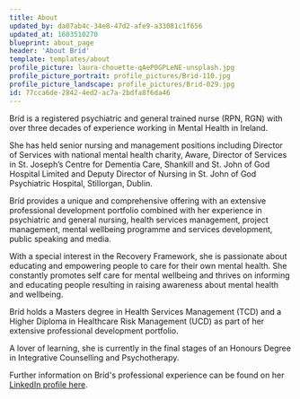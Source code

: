 ```yaml
---
title: About
updated_by: da07ab4c-34e8-47d2-afe9-a33081c1f656
updated_at: 1603510270
blueprint: about_page
header: 'About Bríd'
template: templates/about
profile_picture: laura-chouette-qAeP0GPLeNE-unsplash.jpg
profile_picture_portrait: profile_pictures/Brid-110.jpg
profile_picture_landscape: profile_pictures/Brid-029.jpg
id: 77cca6de-2842-4ed2-ac7a-2bdfa8f6da46
---
```

Bríd is a registered psychiatric and general trained nurse (RPN, RGN) with over three decades of experience working in Mental Health in Ireland.

She has held senior nursing and management positions including Director of Services with national mental health charity, Aware,  Director of Services in St. Joseph’s Centre for Dementia Care, Shankill and St. John of God Hospital Limited and Deputy Director of Nursing in St. John of God Psychiatric Hospital, Stillorgan, Dublin.

Bríd provides a unique and comprehensive offering with an extensive professional development portfolio combined with her experience in psychiatric and general nursing, health services management, project management, mental wellbeing programme and services development, public speaking and media.

With a special interest in the Recovery Framework, she is passionate about educating and empowering people to care for their own mental health. She constantly promotes self care for mental wellbeing and thrives on informing and educating people resulting in raising awareness about mental health and wellbeing. 

Bríd holds a Masters degree in Health Services Management (TCD) and a Higher Diploma in Healthcare Risk Management (UCD) as part of her extensive professional development portfolio.
 
A lover of learning, she is currently in the final stages of an Honours Degree in Integrative Counselling and Psychotherapy.

Further information on Bríd's professional experience can be found on her [LinkedIn profile here](https://www.linkedin.com/in/br%C3%ADd-o-meara-90a39736/).